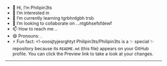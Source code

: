 - 👋 Hi, I’m Philipin3ts
- 👀 I’m interested in 
- 🌱 I’m currently learning tgrbhrdgbh trsb
- 💞️ I’m looking to collaborate on ...ntgbhsefsfdewf
- 📫 How to reach me ..
- 😄 Pronouns: .
- ⚡ Fun fact: 
<!-ooosjtyjesrghtyt
Philipin3ts/Philipin3ts is a ✨ special ✨ repository because its `README.md` (this file) appears on your GitHub profile.
You can click the Preview link to take a look at your changes.
---
